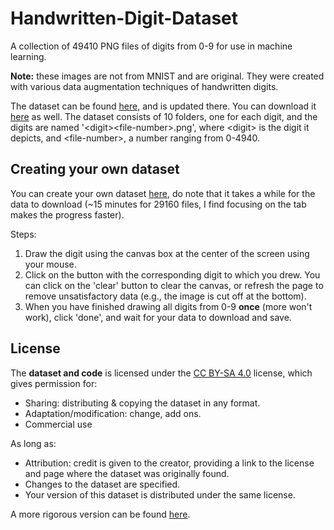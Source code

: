 # Handwritten-Digit-Dataset
A collection of 49410 PNG files of digits from 0-9 for use in machine learning.

**Note:** these images are not from MNIST and are original. They were created with various data augmentation techniques of handwritten digits.

The dataset can be found [here](https://www.kaggle.com/jcprogjava/handwritten-digits-dataset-not-in-mnist), and is updated there. You can download it [here]() as well. The dataset consists of 10 folders, one for each digit, and the digits are named '\<digit>\<file-number>.png', where \<digit> is the digit it depicts, and \<file-number>, a number ranging from 0-4940.


## Creating your own dataset

You can create your own dataset [here](https://jc-progjava.github.io/Handwritten-Digit-Dataset/), do note that it takes a while for the data to download (~15 minutes for 29160 files, I find focusing on the tab makes the progress faster).

Steps:
1. Draw the digit using the canvas box at the center of the screen using your mouse.
2. Click on the button with the corresponding digit to which you drew.
   You can click on the 'clear' button to clear the canvas, or refresh the page to remove unsatisfactory data (e.g., the image is cut off at the bottom).
3. When you have finished drawing all digits from 0-9 **once** (more won't work), click 'done', and wait for your data to download and save.


## License

The **dataset and code** is licensed under the [CC BY-SA 4.0](https://creativecommons.org/licenses/by-sa/4.0/) license, which gives permission for:
- Sharing: distributing & copying the dataset in any format.
- Adaptation/modification: change, add ons.
- Commercial use

As long as:
- Attribution: credit is given to the creator, providing a link to the license and page where the dataset was originally found.
- Changes to the dataset are specified.
- Your version of this dataset is distributed under the same license.

A more rigorous version can be found [here](LICENSE.md).
